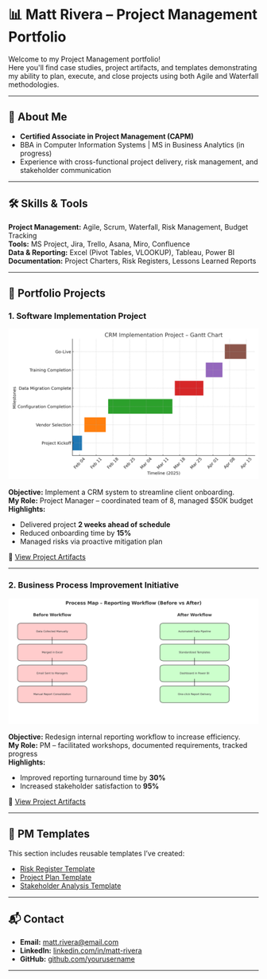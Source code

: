# 📊 Matt Rivera – Project Management Portfolio

Welcome to my Project Management portfolio!  
Here you'll find case studies, project artifacts, and templates demonstrating my ability to plan, execute, and close projects using both Agile and Waterfall methodologies.

---

## 🧩 About Me
- **Certified Associate in Project Management (CAPM)**
- BBA in Computer Information Systems | MS in Business Analytics (in progress)
- Experience with cross-functional project delivery, risk management, and stakeholder communication

---

## 🛠 Skills & Tools
**Project Management:** Agile, Scrum, Waterfall, Risk Management, Budget Tracking  
**Tools:** MS Project, Jira, Trello, Asana, Miro, Confluence  
**Data & Reporting:** Excel (Pivot Tables, VLOOKUP), Tableau, Power BI  
**Documentation:** Project Charters, Risk Registers, Lessons Learned Reports

---

## 📂 Portfolio Projects

### **1. Software Implementation Project**
![Gantt Chart](Project_1_Software_Implementation/gantt-chart.png)

**Objective:** Implement a CRM system to streamline client onboarding.  
**My Role:** Project Manager – coordinated team of 8, managed $50K budget  
**Highlights:**
- Delivered project **2 weeks ahead of schedule**
- Reduced onboarding time by **15%**
- Managed risks via proactive mitigation plan

📂 [View Project Artifacts](./Project_1_Software_Implementation)

---

### **2. Business Process Improvement Initiative**
![Process Map](Project_2_Process_Improvement/process-map.png)

**Objective:** Redesign internal reporting workflow to increase efficiency.  
**My Role:** PM – facilitated workshops, documented requirements, tracked progress  
**Highlights:**
- Improved reporting turnaround time by **30%**
- Increased stakeholder satisfaction to **95%**

📂 [View Project Artifacts](./Project_2_Process_Improvement)

---

## 📄 PM Templates
This section includes reusable templates I’ve created:
- [Risk Register Template](./templates/risk-register-template.xlsx)
- [Project Plan Template](./templates/project-plan-template.docx)
- [Stakeholder Analysis Template](./templates/stakeholder-analysis-template.xlsx)

---

## 📬 Contact
- **Email:** matt.rivera@email.com  
- **LinkedIn:** [linkedin.com/in/matt-rivera](https://linkedin.com/in/matt-rivera)  
- **GitHub:** [github.com/yourusername](https://github.com/yourusername)

---
